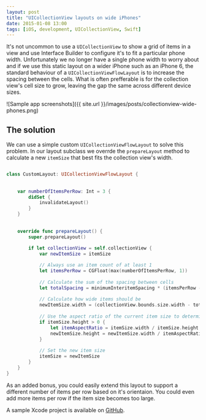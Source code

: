 ```yaml
---
layout: post
title: "UICollectionView layouts on wide iPhones"
date: 2015-01-08 13:00
tags: [iOS, development, UICollectionView, Swift]
---
```


It's not uncommon to use a `UICollectionView` to show a grid of items in a view and use Interface Builder to configure it's to fit a particular phone width. Unfortunately we no longer have a single phone width to worry about and if we use this static layout on a wider iPhone such as an iPhone 6, the standard behaviour of a `UICollectionViewFlowLayout` is to increase the spacing between the cells. What is often prefferable is for the collection view's cell size to grow, leaving the gap the same across different device sizes.


![Sample app screenshots]({{ site.url }}/images/posts/collectionview-wide-phones.png)
	


## The solution

We can use a simple custom `UICollectionViewFlowLayout` to solve this problem. In our layout subclass we overrde the `prepareLayout` method to calculate a new `itemSize` that best fits the collection view's width.

``` swift

class CustomLayout: UICollectionViewFlowLayout {
    
    
    var numberOfItemsPerRow: Int = 3 {
        didSet {
            invalidateLayout()
        }
    }
    
    
    override func prepareLayout() {
        super.prepareLayout()
        
        if let collectionView = self.collectionView {
            var newItemSize = itemSize

            // Always use an item count of at least 1
            let itemsPerRow = CGFloat(max(numberOfItemsPerRow, 1))
            
            // Calculate the sum of the spacing between cells
            let totalSpacing = minimumInteritemSpacing * (itemsPerRow - 1.0)
            
            // Calculate how wide items should be
            newItemSize.width = (collectionView.bounds.size.width - totalSpacing) / itemsPerRow
            
            // Use the aspect ratio of the current item size to determine how tall the items should be
            if itemSize.height > 0 {
                let itemAspectRatio = itemSize.width / itemSize.height
                newItemSize.height = newItemSize.width / itemAspectRatio
            }
            
            // Set the new item size
            itemSize = newItemSize
        }
    }
}

```

As an added bonus, you could easily extend this layout to support a different number of items per row based on it's orientaion. You could even add more items per row if the item size becomes too large.

A sample Xcode project is available on <a href="https://github.com/PeteC/WideCollectionViewLayout">GitHub</a>.
